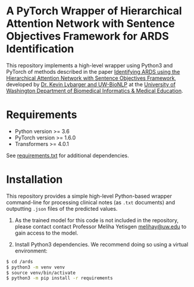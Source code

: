 # A PyTorch Wrapper of Hierarchical Attention Network with Sentence Objectives Framework for ARDS Identification
This repository implements a high-level wrapper using Python3 and PyTorch of methods described in the paper [Identifying ARDS using the Hierarchical Attention Network with Sentence Objectives Framework](https://arxiv.org/abs/2103.06352), developed by [Dr. Kevin Lybarger and UW-BioNLP](http://depts.washington.edu/bionlp/index.html?people) at the [University of Washington Department of Biomedical Informatics & Medical Education](http://bime.uw.edu/).

# Requirements
 - Python version >= 3.6
 - PyTorch version >= 1.6.0
 - Transformers >= 4.0.1

 See [requirements.txt](requirements.txt) for additional dependencies.

# Installation
This repository provides a simple high-level Python-based wrapper command-line for processing clinical notes (as `.txt` documents) and outputting `.json` files of the predicted values.

1. As the trained model for this code is not included in the repository, please contact contact Professor Meliha Yetisgen [melihay@uw.edu](mailto:melihay@uw.edu) to gain access to the model.

2. Install Python3 dependencies. We recommend doing so using a virtual environment:

```sh
$ cd /ards
$ python3 -m venv venv
$ source venv/bin/activate
$ python3 -m pip install -r requirements
```
